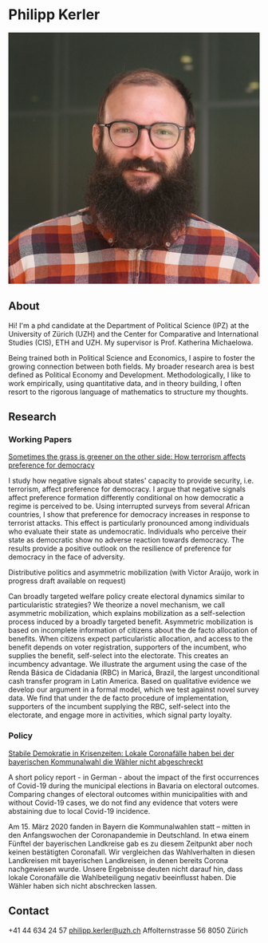 # Philipp Kerler

![](kerler%20phillipp%2020220428_1.jpg)

## About

Hi! I'm a phd candidate at the Department of Political Science (IPZ) at the University of Zürich (UZH) and the Center for Comparative and International Studies (CIS), ETH and UZH. My supervisor is Prof. Katherina Michaelowa.

Being trained both in Political Science and Economics, I aspire to foster the growing connection between both fields. My broader research area is best defined as Political Economy and Development. Methodologically, I like to work empirically, using quantitative data, and in theory building, I often resort to the rigorous language of mathematics to structure my thoughts. 

## Research

### Working Papers
[Sometimes the grass is greener on the other side: How terrorism affects preference for democracy](https://github.com/philker/Terrorism-and-preference-for-democracy-in-Africa/blob/master/Grass_is_greener_29_08_2022.pdf)

I study how negative signals about states' capacity to provide security, i.e. terrorism, affect preference for democracy. I argue that negative signals affect preference formation differently conditional on how democratic a regime is perceived to be. Using interrupted surveys from several African countries, I show that preference for democracy increases in response to terrorist attacks. This effect is particularly pronounced among individuals who evaluate their state as undemocratic. Individuals who perceive their state as democratic show no adverse reaction towards democracy. The results provide a positive outlook on the resilience of preference for democracy in the face of adversity.


Distributive politics and asymmetric mobilization (with Victor Araújo, work in progress draft available on request)

Can broadly targeted welfare policy create electoral dynamics similar to particularistic strategies? We theorize a novel mechanism, we call asymmetric mobilization, which explains mobilization as a self-selection process induced by a broadly targeted benefit. Asymmetric mobilization is based on incomplete information of citizens about the de facto allocation of benefits. When citizens expect particularistic allocation, and access to the benefit depends on voter registration, supporters of the incumbent, who supplies the benefit, self-select into the electorate. This creates an incumbency advantage. We illustrate the argument using the case of the Renda Básica de Cidadania (RBC) in Maricá, Brazil, the largest unconditional cash transfer program in Latin America. Based on qualitative evidence we develop our argument in a formal model, which we test against novel survey data. We find that under the de facto procedure of implementation, supporters of the incumbent supplying the RBC, self-select into the electorate, and engage more in activities, which signal party loyalty.

### Policy
[Stabile Demokratie in Krisenzeiten: Lokale Coronafälle haben bei der bayerischen Kommunalwahl die Wähler nicht abgeschreckt](https://www.ifo.de/publikationen/2020/aufsatz-zeitschrift/stabile-demokratie-krisenzeiten-lokale-coronafaelle-haben)

A short policy report - in German - about the impact of the first occurrences of Covid-19 during the municipal elections in Bavaria on electoral outcomes. Comparing changes of electoral outcomes within municipalities with and without Covid-19 cases, we do not find any evidence that voters were abstaining due to local Covid-19 incidence.

Am 15. März 2020 fanden in Bayern die Kommunalwahlen statt – mitten in den Anfangswochen der Coronapandemie in Deutschland. In etwa einem Fünftel der bayerischen Landkreise gab es zu diesem Zeitpunkt aber noch keinen bestätigten Coronafall. Wir vergleichen das Wahlverhalten in diesen Landkreisen mit bayerischen Landkreisen, in denen bereits Corona nachgewiesen wurde. Unsere Ergebnisse deuten nicht darauf hin, dass lokale Coronafälle die Wahlbeteiligung negativ beeinflusst haben. Die Wähler haben sich nicht abschrecken lassen.
## Contact

+41 44 634 24 57
philipp.kerler@uzh.ch
Affolternstrasse 56 8050 Zürich
